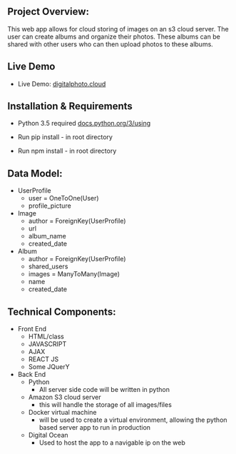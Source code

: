 
## Project Overview:
This web app allows for cloud storing of images on an s3 cloud server. The user can create albums and organize their photos. These albums can be shared with other users who can then upload photos to these albums.

## Live Demo

* Live Demo: [digitalphoto.cloud](https://www.digitalphoto.cloud)


## Installation & Requirements

* Python 3.5 required [docs.python.org/3/using](https://docs.python.org/3/using/mac.html)

* Run pip install - in root directory

* Run npm install - in root directory


## Data Model:

* UserProfile
    * user = OneToOne(User)
	* profile_picture
* Image
  * author = ForeignKey(UserProfile)
  * url
  * album_name
  * created_date
* Album
  * author = ForeignKey(UserProfile)
  * shared_users
  * images = ManyToMany(Image)
  * name
  * created_date

## Technical Components:
* Front End
  * HTML/class
  * JAVASCRIPT
   * AJAX
   * REACT JS
   * Some JQuerY
* Back End
  * Python
    - All server side code will be written in python
  * Amazon S3 cloud server
    - this will handle the storage of all images/files
  * Docker virtual machine
    - will be used to create a virtual environment, allowing the python based server app to run in production
  * Digital Ocean
    - Used to host the app to a navigable ip on the web

